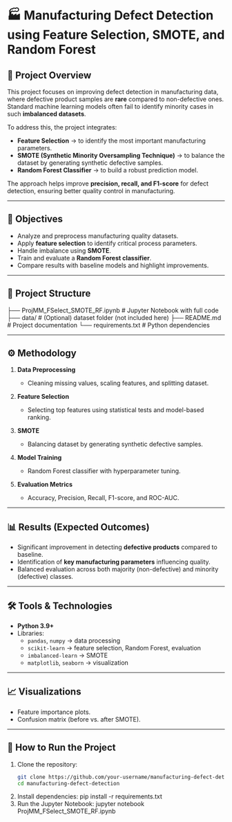 # 🏭 Manufacturing Defect Detection using Feature Selection, SMOTE, and Random Forest  

## 📌 Project Overview  
This project focuses on improving defect detection in manufacturing data, where defective product samples are **rare** compared to non-defective ones. Standard machine learning models often fail to identify minority cases in such **imbalanced datasets**.  

To address this, the project integrates:  
- **Feature Selection** → to identify the most important manufacturing parameters.  
- **SMOTE (Synthetic Minority Oversampling Technique)** → to balance the dataset by generating synthetic defective samples.  
- **Random Forest Classifier** → to build a robust prediction model.  

The approach helps improve **precision, recall, and F1-score** for defect detection, ensuring better quality control in manufacturing.  

---

## 🎯 Objectives  
- Analyze and preprocess manufacturing quality datasets.  
- Apply **feature selection** to identify critical process parameters.  
- Handle imbalance using **SMOTE**.  
- Train and evaluate a **Random Forest classifier**.  
- Compare results with baseline models and highlight improvements.  

---

## 📂 Project Structure  
├── ProjMM_FSelect_SMOTE_RF.ipynb # Jupyter Notebook with full code
├── data/ # (Optional) dataset folder (not included here)
├── README.md # Project documentation
└── requirements.txt # Python dependencies


---

## ⚙️ Methodology  
1. **Data Preprocessing**  
   - Cleaning missing values, scaling features, and splitting dataset.  

2. **Feature Selection**  
   - Selecting top features using statistical tests and model-based ranking.  

3. **SMOTE**  
   - Balancing dataset by generating synthetic defective samples.  

4. **Model Training**  
   - Random Forest classifier with hyperparameter tuning.  

5. **Evaluation Metrics**  
   - Accuracy, Precision, Recall, F1-score, and ROC-AUC.  

---

## 📊 Results (Expected Outcomes)  
- Significant improvement in detecting **defective products** compared to baseline.  
- Identification of **key manufacturing parameters** influencing quality.  
- Balanced evaluation across both majority (non-defective) and minority (defective) classes.  

---

## 🛠️ Tools & Technologies  
- **Python 3.9+**  
- Libraries:  
  - `pandas`, `numpy` → data processing  
  - `scikit-learn` → feature selection, Random Forest, evaluation  
  - `imbalanced-learn` → SMOTE  
  - `matplotlib`, `seaborn` → visualization  

---

## 📈 Visualizations  
- Feature importance plots.  
- Confusion matrix (before vs. after SMOTE).  

---

## 🚀 How to Run the Project  
1. Clone the repository:  
   ```bash
   git clone https://github.com/your-username/manufacturing-defect-detection.git
   cd manufacturing-defect-detection
2. Install dependencies:
    pip install -r requirements.txt
3. Run the Jupyter Notebook:
    jupyter notebook ProjMM_FSelect_SMOTE_RF.ipynb

